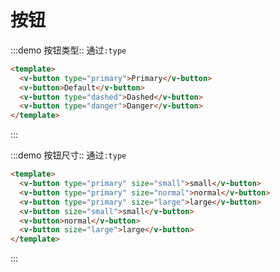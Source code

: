 # 按钮

:::demo 按钮类型:: 通过`:type`
```html
<template>
  <v-button type="primary">Primary</v-button>
  <v-button>Default</v-button>
  <v-button type="dashed">Dashed</v-button>
  <v-button type="danger">Danger</v-button>
</template>
```
:::


:::demo 按钮尺寸:: 通过`:type`
```html
<template>
  <v-button type="primary" size="small">small</v-button>
  <v-button type="primary" size="normal">normal</v-button>
  <v-button type="primary" size="large">large</v-button>
  <v-button size="small">small</v-button>
  <v-button>normal</v-button>
  <v-button size="large">large</v-button>
</template>
```
:::

